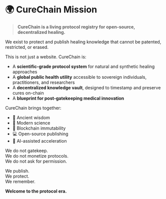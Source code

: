 # 🌍 CureChain Mission

> **CureChain is a living protocol registry for open-source, decentralized healing.**

We exist to protect and publish healing knowledge that cannot be patented, restricted, or erased.

This is not just a website. CureChain is:

- A **scientific-grade protocol system** for natural and synthetic healing approaches  
- A **global public health utility** accessible to sovereign individuals, practitioners, and researchers  
- A **decentralized knowledge vault**, designed to timestamp and preserve cures on-chain  
- A **blueprint for post-gatekeeping medical innovation**

CureChain brings together:
- 🌱 Ancient wisdom  
- 🧬 Modern science  
- 🔗 Blockchain immutability  
- 💻 Open-source publishing  
- 🧠 AI-assisted acceleration

We do not gatekeep.  
We do not monetize protocols.  
We do not ask for permission.

We publish.  
We protect.  
We remember.

**Welcome to the protocol era.**
